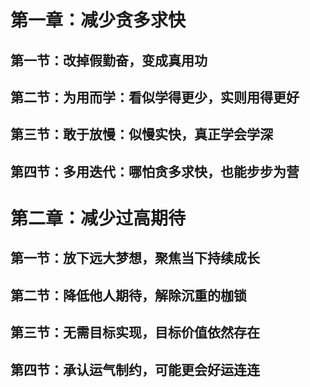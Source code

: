 # 第一章：减少贪多求快

## 第一节：改掉假勤奋，变成真用功



## 第二节：为用而学：看似学得更少，实则用得更好



## 第三节：敢于放慢：似慢实快，真正学会学深



## 第四节：多用迭代：哪怕贪多求快，也能步步为营



# 第二章：减少过高期待

## 第一节：放下远大梦想，聚焦当下持续成长



## 第二节：降低他人期待，解除沉重的枷锁



## 第三节：无需目标实现，目标价值依然存在



## 第四节：承认运气制约，可能更会好运连连